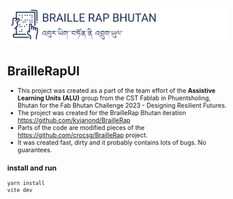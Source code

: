 ![BrailleRap Bhutan](src\assets\images\braillerap-bhutan.png)
# BrailleRapUI
- This project was created as a part of the team effort of the **Assistive Learning Units (ALU)** group from the CST Fablab in Phuentsholing, Bhutan for the Fab Bhutan Challenge 2023 - Designing Resilient Futures. 
- The project was created for the BrailleRap Bhutan iteration https://github.com/kyjanond/BrailleRap
- Parts of the code are modified pieces of the https://github.com/crocsg/BrailleRap project.
- It was created fast, dirty and it probably contains lots of bugs. No guarantees.

### install and run
```
yarn install
vite dev
```
